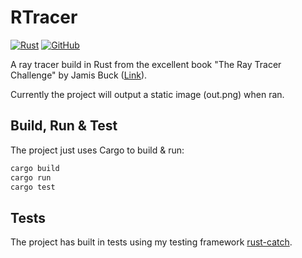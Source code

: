 # RTracer

[![Rust](https://github.com/guydunton/rtracer/workflows/Rust/badge.svg?branch=master)](https://github.com/guydunton/rtracer/actions)
[![GitHub](https://img.shields.io/github/license/guydunton/rtracer?color=blue)](https://opensource.org/licenses/MIT)

A ray tracer build in Rust from the excellent book "The Ray Tracer Challenge" by Jamis Buck ([Link](https://pragprog.com/titles/jbtracer/)).

Currently the project will output a static image (out.png) when ran.

## Build, Run & Test

The project just uses Cargo to build & run:

```bash
cargo build
cargo run
cargo test
```

## Tests

The project has built in tests using my testing framework [rust-catch](https://github.com/guydunton/rust-catch).
